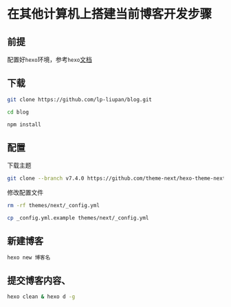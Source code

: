 # 在其他计算机上搭建当前博客开发步骤

## 前提

配置好`hexo`环境，参考`hexo`[文档](https://hexo.io/zh-cn/docs/ "hexo文档")

## 下载

```bash
git clone https://github.com/lp-liupan/blog.git

cd blog

npm install
```

## 配置

下载主题

```bash
git clone --branch v7.4.0 https://github.com/theme-next/hexo-theme-next.git themes/next
```

修改配置文件

```bash
rm -rf themes/next/_config.yml

cp _config.yml.example themes/next/_config.yml
```

## 新建博客

```bash
hexo new 博客名
```

## 提交博客内容、

```bash
hexo clean & hexo d -g
```